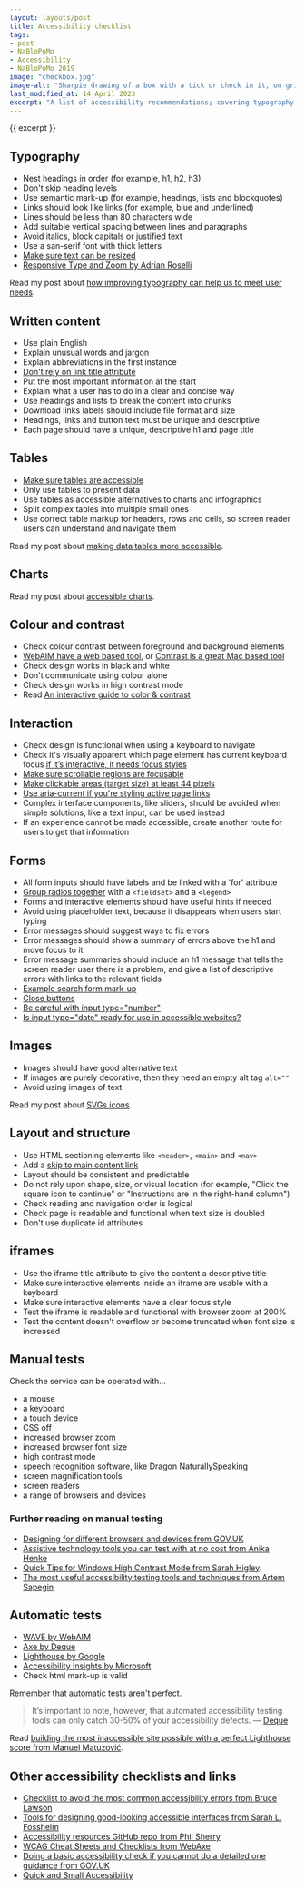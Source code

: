 ```yaml
---
layout: layouts/post
title: Accessibility checklist
tags:
- post
- NaBloPoMo
- Accessibility
- NaBloPoMo 2019
image: "checkbox.jpg"
image-alt: "Sharpie drawing of a box with a tick or check in it, on grid paper"
last_modified_at: 14 April 2023
excerpt: "A list of accessibility recommendations; covering typography, content, layout and interaction."
---
```


<p>{{ excerpt }}</p>

## Typography

- Nest headings in order (for example, h1, h2, h3)
- Don't skip heading levels
- Use semantic mark-up (for example, headings, lists and blockquotes)
- Links should look like links (for example, blue and underlined)
- Lines should be less than 80 characters wide
- Add suitable vertical spacing between lines and paragraphs
- Avoid italics, block capitals or justified text
- Use a san-serif font with thick letters
- [Make sure text can be resized](https://www.24a11y.com/2019/pixels-vs-relative-units-in-css-why-its-still-a-big-deal/)
- [Responsive Type and Zoom by Adrian Roselli](https://adrianroselli.com/2019/12/responsive-type-and-zoom.html)

Read my post about [how improving typography can help us to meet user needs](/blog/how-improving-typography-can-help-us-to-meet-user-needs/).

## Written content

- Use plain English
- Explain unusual words and jargon
- Explain abbreviations in the first instance
- [Don't rely on link title attribute](https://www.tpgi.com/using-the-html-title-attribute/)
- Put the most important information at the start
- Explain what a user has to do in a clear and concise way
- Use headings and lists to break the content into chunks
- Download links labels should include file format and size
- Headings, links and button text must be unique and descriptive
- Each page should have a unique, descriptive h1 and page title

## Tables

- [Make sure tables are accessible](https://www.gov.uk/guidance/content-design/tables#how-to-make-tables-accessible)
- Only use tables to present data
- Use tables as accessible alternatives to charts and infographics
- Split complex tables into multiple small ones
- Use correct table markup for headers, rows and cells, so screen reader users can understand and navigate them

Read my post about [making data tables more accessible](/blog/making-data-tables-more-accessible/).

## Charts

Read my post about [accessible charts](/blog/a-plan-for-accessible-charts/).

## Colour and contrast

- Check colour contrast between foreground and background elements
- [WebAIM have a web based tool](http://webaim.org/resources/contrastchecker/), or [Contrast is a great Mac based tool](https://usecontrast.com/)
- Check design works in black and white
- Don't communicate using colour alone
- Check design works in high contrast mode
- Read [An interactive guide to color & contrast](https://colorandcontrast.com/)

## Interaction

- Check design is functional when using a keyboard to navigate
- Check it's visually apparent which page element has current keyboard focus [if it’s interactive, it needs focus styles](https://gomakethings.com/if-its-interactive-it-needs-focus-styles/)
- [Make sure scrollable regions are focusable](https://www.tpgi.com/short-note-on-improving-usability-of-scrollable-regions/)
- [Make clickable areas (target size) at least 44 pixels](https://ishadeed.com/article/clickable-area/)
- [Use aria-current if you're styling active page links](https://gomakethings.com/better-more-accessible-active-link-styling/)
- Complex interface components, like sliders, should be avoided when simple solutions, like a text input, can be used instead
- If an experience cannot be made accessible, create another route for users to get that information

## Forms

- All form inputs should have labels and be linked with a 'for' attribute
- [Group radios together](https://design-system.service.gov.uk/components/radios/) with a `<fieldset>` and a `<legend>`
- Forms and interactive elements should have useful hints if needed
- Avoid using placeholder text, because it disappears when users start typing 
- Error messages should suggest ways to fix errors
- Error messages should show a summary of errors above the h1 and move focus to it
- Error message summaries should include an h1 message that tells the screen reader user there is a problem, and give a list of descriptive errors with links to the relevant fields
- [Example search form mark-up](/blog/accessible-search-form-mark-up/)
- [Close buttons](/blog/accessible-close-buttons/)
- [Be careful with input type=&#34;number&#34;](https://technology.blog.gov.uk/2020/02/24/why-the-gov-uk-design-system-team-changed-the-input-type-for-numbers/)
- [Is input type=&#34;date&#34; ready for use in accessible websites?](https://www.hassellinclusion.com/blog/input-type-date-ready-for-use/)

## Images

- Images should have good alternative text
- If images are purely decorative, then they need an empty alt tag `alt=""`
- Avoid using images of text

Read my post about [SVGs icons](/blog/add-svg-icons/).

## Layout and structure

- Use HTML sectioning elements like `<header>`, `<main>` and `<nav>`
- Add a [skip to main content link](https://design-system.service.gov.uk/components/skip-link/)
- Layout should be consistent and predictable
- Do not rely upon shape, size, or visual location (for example, "Click the square icon to continue" or "Instructions are in the right-hand column")
- Check reading and navigation order is logical
- Check page is readable and functional when text size is doubled
- Don't use duplicate id attributes

## iframes

- Use the iframe title attribute to give the content a descriptive title
- Make sure interactive elements inside an iframe are usable with a keyboard
- Make sure interactive elements have a clear focus style
- Test the iframe is readable and functional with browser zoom at 200%
- Test the content doesn't overflow or become truncated when font size is increased

## Manual tests

Check the service can be operated with…

- a mouse
- a keyboard
- a touch device
- CSS off
- increased browser zoom
- increased browser font size 
- high contrast mode
- speech recognition software, like Dragon NaturallySpeaking
- screen magnification tools
- screen readers
- a range of browsers and devices

### Further reading on manual testing

- [Designing for different browsers and devices from GOV.UK](https://www.gov.uk/service-manual/technology/designing-for-different-browsers-and-devices#browsers-to-test-in)
- [Assistive technology tools you can test with at no cost from Anika Henke](https://accessibility.blog.gov.uk/2018/09/27/assistive-technology-tools-you-can-use-at-no-cost/)
- [Quick Tips for Windows High Contrast Mode from Sarah Higley](https://sarahmhigley.com/writing/whcm-quick-tips/).
- [The most useful accessibility testing tools and techniques from Artem Sapegin](https://blog.sapegin.me/all/accessibility-testing/)

## Automatic tests

- [WAVE by WebAIM](https://wave.webaim.org/extension/)
- [Axe by Deque](https://www.deque.com/axe/)
- [Lighthouse by Google](https://developers.google.com/web/tools/lighthouse)
- [Accessibility Insights by Microsoft](https://accessibilityinsights.io/)
- Check html mark-up is valid

Remember that automatic tests aren't perfect.

> It’s important to note, however, that automated accessibility testing tools can only catch 30-50% of your accessibility defects.
> — [Deque](https://www.deque.com/blog/how-to-get-development-on-board-with-accessibility-testing/)

Read [building the most inaccessible site possible with a perfect Lighthouse score from Manuel Matuzović](https://www.matuzo.at/blog/building-the-most-inaccessible-site-possible-with-a-perfect-lighthouse-score/).


## Other accessibility checklists and links

- [Checklist to avoid the most common accessibility errors from Bruce Lawson](https://www.brucelawson.co.uk/2019/checklist-to-avoid-the-most-common-accessibility-errors/)
- [Tools for designing good-looking accessible interfaces from Sarah L. Fossheim](https://fossheim.io/writing/posts/accessible-design-tools/)
- [Accessibility resources GitHub repo from Phil Sherry](https://github.com/hmrc/accessibility)
- [WCAG Cheat Sheets and Checklists from WebAxe](http://www.webaxe.org/wcag-cheat-sheets/)
- [Doing a basic accessibility check if you cannot do a detailed one guidance from GOV.UK](https://www.gov.uk/government/publications/doing-a-basic-accessibility-check-if-you-cant-do-a-detailed-one/doing-a-basic-accessibility-check-if-you-cant-do-a-detailed-one)
- [Quick and Small Accessibility](https://bite-sized-a11y.com/)